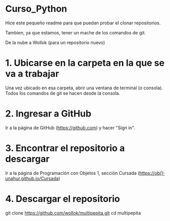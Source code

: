 # Curso_Python
Hice este pequeño readme para que puedan probar el clonar repositorios.

Tambien, ya que estamos, tener un mache de los comandos de git.

De la nube a Wollok (para un repositorio nuevo)

# 1. Ubicarse en la carpeta en la que se va a trabajar
Una vez ubicado en esa carpeta, abrir una ventana de terminal (o consola).
Todos los comandos de git se hacen desde la consola.

# 2. Ingresar a GitHub
Ir a la página de GitHub (https://github.com) y hacer "Sign in".

# 3. Encontrar el repositorio a descargar
Ir a la página de Programación con Objetos 1, 
sección Cursada (https://obj1-unahur.github.io/Cursada)

# 4. Descargar el repositorio
git clone https://github.com/wollok/multipepita.git
cd multipepita 

# 5. Configurar el usuario
git config user.name "Juana Pérez"
git config user.email "jperex@wollok.org"

# 6. Importar el proyecto a Wollok
Archivo -> Open Project from File System

De Wollok a la nube

# 1. Registrar los cambios
git add .
git commit -m "Agregados métodos volar y comer a Pepita"

# 2. Subir los cambios al servidor
git push origin master

De la nube a Wollok (para un repositorio existente)

# 1. Ubicarse en la carpeta en la carpeta del proyecto.
Una vez ubicado en esa carpeta, abrir una ventana de terminal (o consola).
Todos los comandos de git se hacen desde la consola.

# 2. Descargar los cambios de GitHub.
git pull origin master

# 3. Si hay conflictos, resolverlos y después commitear. 
# En este caso no se usa la opción `-m` para el commit, 
# porque Git ya escribe el mensaje.
git add .
git commit

# 4. Subir los cambios.
git push origin master

Explicación detallada
De la nube a Wollok - paso a paso
1. Ingresar a GitHub

Lo primero que debemos hacer es ingresar a GitHub con el usuario y contraseña que tengamos registrado.
2. Encontrar el repositorio a descargar

A continuación abrimos la página de nuestra materia y nos dirigimos a la solapa Cursada en donde encontraremos los ejercicios semanales que nos permitirán acceder a la URL que vamos a descargar.

Presionado en el link Clonar el Ejercicio que corresponda, nos dirige a la página del repositorio que queremos descargar.
3. Descargar el repositorio

Dentro del repositorio debemos copiar el link que aparece arriba a la derecha:

Una vez obtenido ese link, abriremos una consola y utilizaremos el comando git clone para bajar el repositorio a nuestra compu. Por ejemplo, para bajar este repositorio haríamos lo siguiente:

git clone https://github.com/wollok/multipepita.git

Finalizado este comando, tendremos el repositorio completo en una carpeta con su nombre, en este caso multipepita. Todos los pasos que siguen asumen que estás dentro de la carpeta nueva, eso en este caso se logra ejecutando:

cd multipepita

4. Configurar el usuario

Git es un sistema de control de versiones, y está pensado para que varias personas contribuyan al mismo repositorio. Por esto, cada cambio que se registra está asociado a un usuario y antes de comenzar a trabajar debemos "decirle a Git quiénes somos".

Esto se puede hacer por cada repositorio (recomendado para computadoras compartidas) o para todo el sistema (más cómodo si trabajamos con compu propia). En esta guía elegimos hacerlo de la primera forma porque es como vamos a trabajar en el aula:

git config user.name "Juana Pérez"
git config user.email "jperex@wollok.org"

Es importante que el mail coincida con el que tenés registrado en GitHub, porque eso será lo que la plataforma utilizará para relacionar tus commits con tu usuario.

Si quisieras configurarlo de manera global, basta con agregar el flag --global a los comandos anteriores:

git config --global user.name "Juana Pérez"
git config --global user.email "jperex@wollok.org"

5. Importar el proyecto a Wollok

Para comenzar a trabajar en nuestro código debemos importar el proyecto descargado. Para logar esto, primero abrimos Wollok, vamos al menú Archivo y luego al sub-menu Open Project from File System. Y en el cuadro de dialogo que se abre debemos selecionar la carpeta que hemos descargado. En nuestro ejemplo, la carpeta es multipepita.

Ya tenemos nuestro proyecto listo para comenzar a trabajar en nuestro código.
De Wollok a la nube - paso a paso
1. Registrar los cambios

Cada vez que "termines algo" (un método, una funcionalidad, un test, etc), es buena idea registrar esos cambios, haciendo lo que en git se denomina commit. Un commit es básicamente una serie de cambios acompañado por un mensaje que explica qué fue lo que se hizo, podríamos pensarlo como una pequeña versión de nuestro programa.

Algunos ejemplos de mensajes de commit:

    Terminada vista de estudiantes.
    Creado modelo de artistas.
    Corregido error al guardar una nueva yerba.

Para hacer un commit, hay que indicarle a git qué cambios vamos a incluir y luego hacer el commit, especificando el mensaje. Esto se logra con los siguientes comandos:

git add .
git commit -m "Agregados métodos volar y comer a Pepita"

Con eso, los cambios quedarán registrados (aún dentro de nuestra compu) y el repositorio listo para seguir trabajando.
2. Subir los cambios al servidor

De vez en cuando (típicamente antes de irte o de dejar de trabajar) tenés que subir tus commits al servidor. Esto tiene dos objetivos: por un lado, tener un respaldo de tu trabajo y por otro ponerlo a disposición para que las personas que trabajan con vos puedan verlo.

Esto se consigue con un comando es muy sencillo, que sube todos los commits nuevos al servidor:

git push origin master

A continuación, te pedirá que ingreses tu usuario y luego tu password (ojo, que el password no aparece mientras lo escribís). Si pusiste todo bien, deberías ver algo como esto:

Counting objects: 3, done.
Delta compression using up to 4 threads.
Compressing objects: 100% (3/3), done.
Writing objects: 100% (3/3), 460 bytes | 0 bytes/s, done.
Total 3 (delta 2), reused 0 (delta 0)
To git@github.com:wollok/multipepita.git
   c037f15..8d218e2  master -> master


